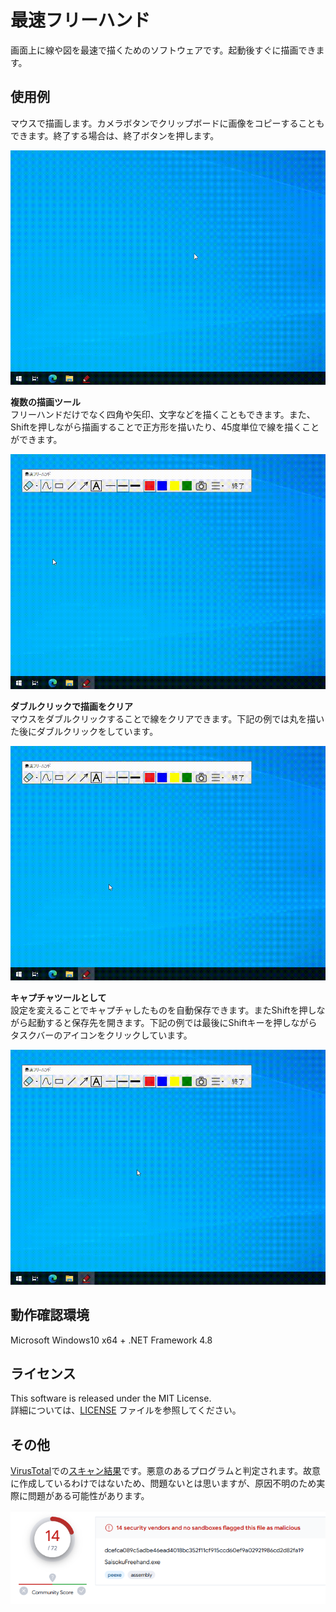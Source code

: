# 最速フリーハンド
 
画面上に線や図を最速で描くためのソフトウェアです。起動後すぐに描画できます。

## 使用例

マウスで描画します。カメラボタンでクリップボードに画像をコピーすることもできます。終了する場合は、終了ボタンを押します。  

![usage](./html/usage.gif)  

**複数の描画ツール**  
フリーハンドだけでなく四角や矢印、文字などを描くこともできます。また、Shiftを押しながら描画することで正方形を描いたり、45度単位で線を描くことができます。  

![tools](./html/tools.gif)  

**ダブルクリックで描画をクリア**  
マウスをダブルクリックすることで線をクリアできます。下記の例では丸を描いた後にダブルクリックをしています。  

![doubeclick](./html/doubeclick.gif)  

**キャプチャツールとして**  
設定を変えることでキャプチャしたものを自動保存できます。またShiftを押しながら起動すると保存先を開きます。下記の例では最後にShiftキーを押しながらタスクバーのアイコンをクリックしています。  

![autosave](./html/autosave.gif)  

## 動作確認環境
Microsoft Windows10 x64 + .NET Framework 4.8

## ライセンス

This software is released under the MIT License.  
詳細については、[LICENSE](./LICENSE) ファイルを参照してください。

## その他

[VirusTotal](https://www.virustotal.com/gui/home/upload)での[スキャン結果](https://www.virustotal.com/gui/file/dcefca089c5adbe46ead4018bc352f11cf915ccd60ef9a02921986cd2d82fa19)です。悪意のあるプログラムと判定されます。故意に作成しているわけではないため、問題ないとは思いますが、原因不明のため実際に問題がある可能性があります。  

![scan](./html/scan.png)  
